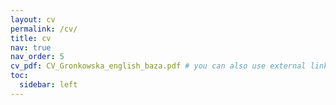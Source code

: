 ```yaml
---
layout: cv
permalink: /cv/
title: cv
nav: true
nav_order: 5
cv_pdf: CV_Gronkowska_english_baza.pdf # you can also use external links here
toc:
  sidebar: left
---
```

